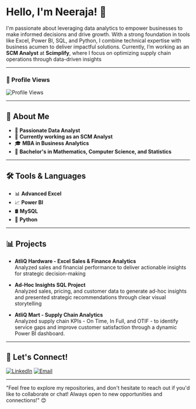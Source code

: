 # Hello, I'm Neeraja! 👋

I'm passionate about leveraging data analytics to empower businesses to make informed decisions and drive growth. With a strong foundation in tools like Excel, Power BI, SQL, and Python, I combine technical expertise with business acumen to deliver impactful solutions. Currently, I’m working as an **SCM Analyst** at **Scimplify**, where I focus on optimizing supply chain operations through data-driven insights

---

### 👀 Profile Views

![Profile Views](https://komarev.com/ghpvc/?username=Neeraja-Analyst&color=blue)

---

## 📌 About Me

- 💼 **Passionate Data Analyst**  
- 🏢 **Currently working as an SCM Analyst**  
- 🎓 **MBA in Business Analytics**  
- 📘 **Bachelor's in Mathematics, Computer Science, and Statistics**

---

## 🛠️ Tools & Languages

- 📊 **Advanced Excel**  
- 📈 **Power BI**  
- 🛢️ **MySQL**  
- 🐍 **Python**

---
## 📊 Projects

- **AtliQ Hardware - Excel Sales & Finance Analytics**  
  Analyzed sales and financial performance to deliver actionable insights for strategic decision-making
  
- **Ad-Hoc Insights SQL Project**  
  Analyzed sales, pricing, and customer data to generate ad-hoc insights and presented strategic recommendations through clear visual storytelling

- **AtliQ Mart - Supply Chain Analytics**  
  Analyzed supply chain KPIs - On Time, In Full, and OTIF - to identify service gaps and improve customer satisfaction through a dynamic Power BI dashboard.

---
## 🤝 Let's Connect!

[![LinkedIn](https://img.shields.io/badge/LinkedIn-0A66C2?style=for-the-badge&logo=linkedin&logoColor=white)](https://www.linkedin.com/in/kneeraja26) [![Email](https://img.shields.io/badge/Email-D14836?style=for-the-badge&logo=gmail&logoColor=white)](kneerajamdp@gmail.com)

---

"Feel free to explore my repositories, and don't hesitate to reach out if you'd like to collaborate or chat! Always open to new opportunities and connections!" 😊

